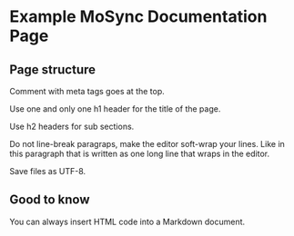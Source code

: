 <!-- <mosyncheadertags>
<meta name="description" content="This is a template page for MoSync documentation." />
<meta name="keywords" content="mobile,app,apps,application,mobile app,mobile apps,mobile application,mobile applications,mobile dev,mobile development,sdk,ide,android,ios,iphone,ipad,
windows phone,c,c++,open source,porting,cross
platform,programming,mosync" />
<title>Example MoSync Documentation Page</title>
</mosyncheadertags> -->

# Example MoSync Documentation Page

## Page structure

Comment with meta tags goes at the top.

Use one and only one h1 header for the title of the page.

Use h2 headers for sub sections.

Do not line-break paragraps, make the editor soft-wrap your lines. Like in this paragraph that is written as one long line that wraps in the editor.

Save files as UTF-8.

## Good to know

You can always insert HTML code into a Markdown document.

